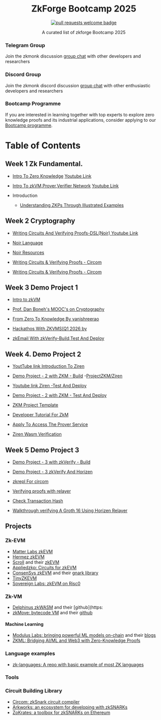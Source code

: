 <div align="center">
  <h1 align="center">ZkForge Bootcamp 2025</h1>
  <p align="center">
    <a href="http://makeapullrequest.com">
      <img alt="pull requests welcome badge" src="https://img.shields.io/badge/PRs-welcome-brightgreen.svg?style=flat">
    </a>
  </p>

  <p align="center">A curated list of zkforge Bootcamp 2025 </p>
</div>

### Telegram Group
Join the zkmonk discussion [group chat](https://t.me/+D1eJ7No8srI3YTQx) with other developers and researchers

### Discord Group
Join the zkmonk discord discussion [group chat](https://discord.gg/KWXHrK6r) with other enthusiastic developers and researchers

### Bootcamp Programme
If you are interested in learning together with top experts to explore zero knowledge proofs and its industrial applications, consider applying to our [Bootcamp programme](https://zkmonk.org/). 

Table of Contents
================= 

## Week 1 Zk Fundamental.

- [Intro To Zero Knowledge](https://docs.google.com/presentation/d/1dfLZ0f6lROO-z8pj_qEGPhX97YB7Wug8OJ3PjWKCTKg/edit?usp=sharing) [Youtube Link](https://youtu.be/miIOJFkGcY4?si=LLEzFAezFy9bdh8y)

- [Intro To zkVM,Prover,Verifier Network](https://docs.google.com/presentation/d/1Lq1SspCLD52O65VYbMikrV5dPtnrW1NY2SBRoL6_3MQ/edit?slide=id.p#slide=id.p) [Youtube Link](https://youtu.be/A6RMcm8xYTM)


- Introduction
  - [Understanding ZKPs Through Illustrated Examples](https://blog.goodaudience.com/understanding-zero-knowledge-proofs-through-simple-examples-df673f796d99)
  
## Week 2 Cryptography
  
  - [Writing Circuits And Verifying Proofs-DSL(Noir) Youtube Link](https://www.youtube.com/watch?v=eHCpbtLQFlg)
 - [Noir Language](https://noir-lang.org/)
 - [Noir Resources](https://github.com/noir-lang/awesome-noir)

 - [Writing Circuits & Verifying Proofs - Circom](https://docs.circom.io/getting-started/proving-circuits/)
 - [Writing Circuits & Verifying Proofs - Circom](https://docs.circom.io/getting-started/writing-circuits/)


## Week 3 Demo Project 1
  - [Intro to zkVM](https://youtu.be/rdmbySXu-jM?si=VHWa_Da4kItUD9Rx)
  - [Prof. Dan Boneh's MOOC's on Cryptography](https://t.co/D01tCy4Yuw)
  - [From Zero To Knowledge By vanishreerao](https://www.hozk.io/education)
  - [Hackathos With ZKVMS(Q1 2026 by](https://x.com/fermah_xyz)


  - [zkEmail With zkVerify-Build,Test And Deploy](https://youtu.be/ybMZ4tp45U4?si=QDCE_rYT-au5LnV_)
    

## Week 4. Demo Project 2
  - [YoutTube link Introduction To Ziren](https://youtu.be/4U-TcXs9A3Y?si=0r0o4nMbc5uMIJU3)
  - [Demo Project - 2 with ZKM - Build](https://docs.zkm.io/)
  -[ProjectZKM/Ziren](https://github.com/ProjectZKM/Ziren/tree/main/examples)

  - [Youtube link Ziren -Test And Deploy](https://youtu.be/S-vMFnBEVxg?si=hh5r5qAe8w60lTqK)
  - [Demo Project - 2 with ZKM - Test And Deploy](https://github.com/ProjectZKM/zkm)
  - [ZKM Project Template](https://github.com/ProjectZKM/zkm-project-template)
  - [Developer Tutorial For ZkM](https://docs.zkm.io/dev/overview.html)
  - [Apply To Access The Prover Service](https://www.zkm.io/apply)
  - [Ziren Wasm Verification](https://github.com/ProjectZKM/ziren-wasm-verifier)


## Week 5 Demo Project 3
  
  - [Demo Project - 3 with zkVerify - Build](https://docs.google.com/presentation/d/1we1RhSw8wMKPvwIo_2igbdmOXXT1prSN/edit?usp=sharing&ouid=112618779505767022621&rtpof=true&sd=true)

  - [Demo Project - 3 zkVerify And Horizen](https://docs.zkverify.io/overview/getting-started/generating-proof)
  - [zkrepl For circom](https://zkrepl.dev/)
  - [Verifying proofs with relayer](https://docs.zkverify.io/overview/getting-started/relayer)
  - [Check Transaction Hash](https://zkverify-testnet.subscan.io/) 
  - [Walkthrough verifying A Groth 16 Using Horizen Relayer](https://x.com/0xMilica/status/1936141567992979831)



   






## Projects

### Zk-EVM

- [Matter Labs zkEVM](https://blog.matter-labs.io/unisync-a-port-of-uniswap-v2-on-the-zkevm-b12954748504)
- [Hermez zkEVM](https://blog.hermez.io/introducing-hermez-zkevm/)
- [Scroll](https://hackmd.io/@yezhang/S1sJ2cEWY) and their [zkEVM](https://hackmd.io/@yezhang/S1_KMMbGt)
- [Appliedzkp: Circuits for zkEVM](https://github.com/appliedzkp/zkevm-circuits)
- [ConsenSys zkEVM](https://ethresear.ch/uploads/short-url/3DM8kjFfIG6PHXu4qpYpmujXgme.pdf) and their [gnark library](https://github.com/consensys/gnark)
- [TinyZKEVM](https://github.com/leonardoalt/tinyzkevm)
- [Sovereign Labs: zkEVM on Risc0](https://github.com/Sovereign-Labs/ethereum-vpm)

### Zk-VM

- [Delphinus zkWASM](https://delphinuslab.com/zk-wasm/) and their [github](https:
- [zkMove: bytecode VM](https://www.zkmove.net/) and their [github](https://github.com/young-rocks/zkmove)

#### Machine Learning

- [Modulus Labs: bringing powerful ML models on-chain](https://www.moduluslabs.xyz/) and their [blogs](https://medium.com/@ModulusLabs)
- [ZKML: Bridging AI/ML and Web3 with Zero-Knowledge Proofs](https://hackmd.io/@cathie/zkml)

### Language examples

- [zk-languages: A repo with basic example of most ZK languages](https://github.com/microbecode/zk-languages)

### Tools

### Circuit Building Library

- [Circom: zkSnark circuit compiler](https://github.com/iden3/circom)
- [Arkworks: an ecosystem for developing with zkSNARKs](https://github.com/arkworks-rs)
- [ZoKrates: a toolbox for zkSNARKs on Ethereum](https://zokrates.github.io/)

